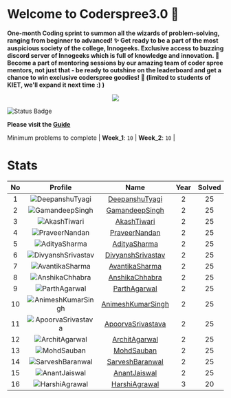 
Welcome to Coderspree3.0 🎃
==========================


 **One-month Coding sprint to summon all the wizards of problem-solving, ranging from beginner to advanced! ✨ Get ready to be a part of the most auspicious society of the college, Innogeeks. Exclusive  access to buzzing discord server of Innogeeks which is full of knowledge and innovation. 🚀 Become a part of mentoring sessions by our amazing team of coder spree mentors, not just that - be ready to outshine on the leaderboard and get a chance to win exclusive coderspree goodies! 🍫 (limited to students of KIET, we'll expand it next time :) )**  
<p align = 'center'><a href='https://innogeeks.in/' target='_blank'><img src='https://template-mail-images.s3.ap-south-1.amazonaws.com/20231002_150040_0000+(1).png'></a></p>

![Status Badge](https://github.com/InnogeeksOrganization/coderspree/actions/workflows/checkSubmission.yml/badge.svg)  


**Please visit the [Guide](./Guide/README.md)**  


Minimum problems to complete | **Week_1**: `10` | **Week_2**: `10` |   

# Stats
  

|No|Profile|Name|Year|Solved|
| :---: | :---: | :---: | :---: | :---: |
|1|![DeepanshuTyagi](https://avatars.githubusercontent.com/u/123951725?v=4&s=100)|[DeepanshuTyagi](https://github.com/29deepanshutyagi)|2|25|
|2|![GamandeepSingh](https://avatars.githubusercontent.com/u/116256043?v=4&s=100)|[GamandeepSingh](https://github.com/gamandeepsingh)|2|25|
|3|![AkashTiwari](https://avatars.githubusercontent.com/u/124056373?v=4&s=100)|[AkashTiwari](https://github.com/Akash-Tiwari22)|2|25|
|4|![PraveerNandan](https://avatars.githubusercontent.com/u/134937008?v=4&s=100)|[PraveerNandan](https://github.com/praveer7398)|2|25|
|5|![AdityaSharma](https://avatars.githubusercontent.com/u/123371724?v=4&s=100)|[AdityaSharma](https://github.com/adityshrma08)|2|25|
|6|![DivyanshSrivastav](https://avatars.githubusercontent.com/u/133378091?v=4&s=100)|[DivyanshSrivastav](https://github.com/Divyansh670)|2|25|
|7|![AvantikaSharma](https://avatars.githubusercontent.com/u/123316093?v=4&s=100)|[AvantikaSharma](https://github.com/AvantikaSharma2307)|2|25|
|8|![AnshikaChhabra](https://avatars.githubusercontent.com/u/124261062?v=4&s=100)|[AnshikaChhabra](https://github.com/anshika1812)|2|25|
|9|![ParthAgarwal](https://avatars.githubusercontent.com/u/113423032?v=4&s=100)|[ParthAgarwal](https://github.com/Parth27904)|2|25|
|10|![AnimeshKumarSingh](https://avatars.githubusercontent.com/u/111107139?v=4&s=100)|[AnimeshKumarSingh](https://github.com/any-mesh)|2|25|
|11|![ApoorvaSrivastava](https://avatars.githubusercontent.com/u/122932821?v=4&s=100)|[ApoorvaSrivastava](https://github.com/ApoorvaSri123)|2|25|
|12|![ArchitAgarwal](https://avatars.githubusercontent.com/u/133382714?v=4&s=100)|[ArchitAgarwal](https://github.com/Junior-Hawk)|2|25|
|13|![MohdSauban](https://avatars.githubusercontent.com/u/124676349?v=4&s=100)|[MohdSauban](https://github.com/sauban123)|2|25|
|14|![SarveshBaranwal](https://avatars.githubusercontent.com/u/84376218?v=4&s=100)|[SarveshBaranwal](https://github.com/Serve-er)|2|25|
|15|![AnantJaiswal](https://avatars.githubusercontent.com/u/110235072?v=4&s=100)|[AnantJaiswal](https://github.com/Anantj2499)|2|25|
|16|![HarshiAgrawal](https://avatars.githubusercontent.com/u/114180714?v=4&s=100)|[HarshiAgrawal](https://github.com/harshi706)|3|20|
